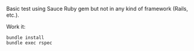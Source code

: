 Basic test using Sauce Ruby gem but not in any kind of framework (Rails, etc.).

Work it:

```shell
bundle install
bundle exec rspec
```
